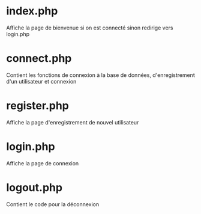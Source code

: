 # index.php
Affiche la page de bienvenue si on est connecté sinon redirige vers login.php

# connect.php
Contient les fonctions de connexion à la base de données, d'enregistrement d'un utilisateur et connexion

# register.php
Affiche la page d'enregistrement de nouvel utilisateur

# login.php
Affiche la page de connexion

# logout.php
Contient le code pour la déconnexion